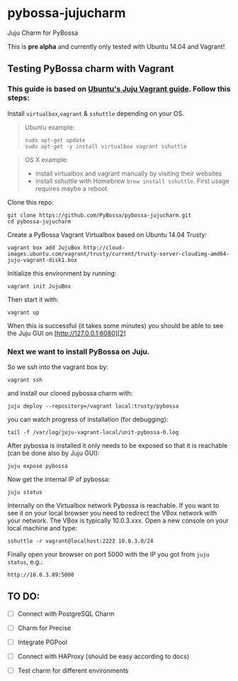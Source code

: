 pybossa-jujucharm
=================

Juju Charm for PyBossa

This is **pre alpha** and currently only tested with Ubuntu 14.04 and Vagrant!

## Testing PyBossa charm with Vagrant

### This guide is based on [Ubuntu's Juju Vagrant guide][1]. Follow this steps:

Install `virtualbox`,`vagrant` & `sshuttle` depending on your OS.

> Ubuntu example:
> ```
> sudo apt-get update 
> sudo apt-get -y install virtualbox vagrant sshuttle
> ```

> OS X example:
>
> * install virtualbox and vagrant manually by visiting their websites
> * install sshuttle with Homebrew `brew install sshuttle`. First usage requires maybe a reboot.

Clone this repo:
```
git clone https://github.com/PyBossa/pybossa-jujucharm.git
cd pybossa-jujucharm
```
 
Create a PyBossa Vagrant Virtualbox based on Ubuntu 14.04 Trusty:
```
vagrant box add JujuBox http://cloud-images.ubuntu.com/vagrant/trusty/current/trusty-server-cloudimg-amd64-juju-vagrant-disk1.box
```
 
Initialize this environment by running:
```
vagrant init JujuBox
```

Then start it with:
```
vagrant up
```

When this is successful (it takes some minutes) you should be able to see the Juju GUI on [http://127.0.0.1:6080][2]

### Next we want to install PyBossa on Juju.

So we ssh into the vagrant box by:
```
vagrant ssh
```
and install our cloned pybossa charm with:
```
juju deploy --repository=/vagrant local:trusty/pybossa
```
you can watch progress of installation (for debugging):
```
tail -f /var/log/juju-vagrant-local/unit-pybossa-0.log
```

After pybossa is installed it only needs to be exposed so that it is reachable (can be done also by Juju GUI):
```
juju expose pybossa
```

Now get the internal IP of pybossa:
```
juju status
```

Internally on the Virtualbox network Pybossa is reachable. If you want to see it on your local browser you need to redirect the VBox network with your network. The VBox is typically 10.0.3.xxx. Open a new console on your local machine and type:
```
sshuttle -r vagrant@localhost:2222 10.0.3.0/24
```

Finally open your browser on port 5000 with the IP you got from `juju status`, e.g.:
```
http://10.0.3.89:5000
```

## TO DO:
- [ ] Connect with PostgreSQL Charm
- [ ] Charm for Precise
- [ ] Integrate PGPool
- [ ] Connect with HAProxy (should be easy according to docs)
- [ ] Test charm for different environments


  [1]: https://juju.ubuntu.com/docs/config-vagrant.html
  [2]: http://127.0.0.1:6080